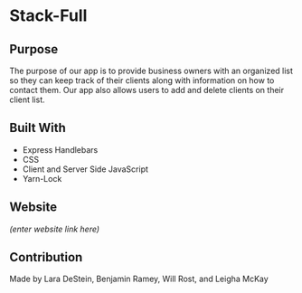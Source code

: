 # Stack-Full

## Purpose
The purpose of our app is to provide business owners with an organized list so they can keep track of their clients along with information on how to contact them. Our app also allows users to add and delete clients on their client list.

## Built With 
* Express Handlebars
* CSS 
* Client and Server Side JavaScript
* Yarn-Lock

## Website 
*(enter website link here)*

## Contribution
Made by Lara DeStein, Benjamin Ramey, Will Rost, and Leigha McKay

